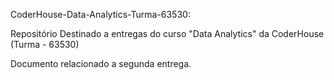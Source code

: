 CoderHouse-Data-Analytics-Turma-63530:

Repositório Destinado a entregas do curso "Data Analytics" da CoderHouse (Turma - 63530)

Documento relacionado a segunda entrega.

